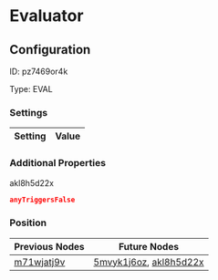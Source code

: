 # Evaluator
## Configuration
ID:  pz7469or4k

Type: EVAL 


### Settings
| Setting | Value  |
| :------------------------ | ---------------------------------------- |
 




### Additional Properties
akl8h5d22x
 ```json 
anyTriggersFalse
```




### Position
| Previous Nodes | Future Nodes |
| :------------- | ------------ |
| [m71wjatj9v](./m71wjatj9v.md) | [5mvyk1j6oz](./5mvyk1j6oz.md), [akl8h5d22x](./akl8h5d22x.md) |